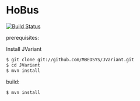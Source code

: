 HoBus
=======

[![Build Status](https://travis-ci.org/MBEDSYS/HoBus.svg?branch=master)](https://travis-ci.org/MBEDSYS/HoBus)

prerequisites:

Install JVariant
```bash
$ git clone git://github.com/MBEDSYS/JVariant.git
$ cd JVariant
$ mvn install
```

build:
```bash
$ mvn install
```
